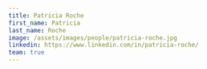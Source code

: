 ```yaml
---
title: Patricia Roche
first_name: Patricia
last_name: Roche
image: /assets/images/people/patricia-roche.jpg
linkedin: https://www.linkedin.com/in/patricia-roche/
team: true
---
```

